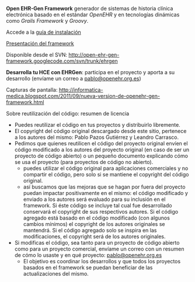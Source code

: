 **Open EHR-Gen Framework** generador de sistemas de historia clínica electrónica basado en el estándar _OpenEHR_ y en tecnologías dinámicas como _Grails Framework_ y _Groovy_.

Accede a la [guía de instalación](http://code.google.com/p/open-ehr-gen-framework/wiki/Instalacion)

[Presentación del framework](http://www.slideshare.net/pablitox/open-ehrgen-un-framework-para-crear-historias-clnicas-electrnicas)


Disponible desde el SVN: http://open-ehr-gen-framework.googlecode.com/svn/trunk/ehrgen

**Desarrolla tu HCE con EHRGen**: participa en el proyecto y aporta a su desarrollo (envíame un correo a pablo@openehr.org.es)

Capturas de pantalla: http://informatica-medica.blogspot.com/2011/09/nueva-version-de-openehr-gen-framework.html


Sobre reutilización del código: resumen de licencia
  * Puedes reutilizar el código en tus proyectos y distribuirlo libremente.
  * El copyright del código original descargado desde este sitio, pertenece a los autores del mismo: Pablo Pazos Gutiérrez y Leandro Carrasco.
  * Pedimos que quienes reutilicen el código del proyecto original envíen el código modificado a los autores del proyecto original (en caso de ser un proyecto de código abierto) o un pequeño documento explicando cómo se usa el proyecto (para proyectos de código no abierto).
    * puedes utilizar el código original para aplicaciones comerciales y no compartir el código, pero solo si se mantiene el copyright del código original.
    * así buscamos que las mejoras que se hagan por fuera del proyecto puedan impactar positivamente en el mismo: el código modificado y enviado a los autores será evaluado para su inclusión en el framework. Si éste código se incluye tal cual fue desarrollado conservará el copyright de sus respectivos autores. Si el código agregado está basado en el código modificado (con algunos cambios mínimos) el copyright de los autores originales se mantendrá. Si el código agregado solo se inspira en las modificaciones, el copyright será de los autores originales.
  * Si modificas el código, sea tanto para un proyecto de código abierto como para un proyecto comercial, envíame un correo con un resumen de cómo lo usaste y en qué proyecto: pablo@openehr.org.es
    * El objetivo es coordinar los desarrollos y que todos los proyectos basados en el framework se puedan beneficiar de las actualizaciones del mismo.